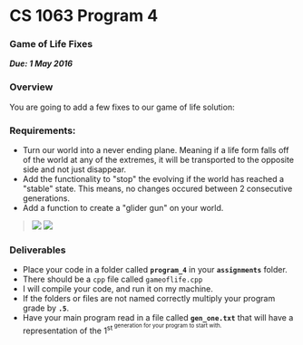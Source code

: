 # CS 1063 Program 4

### Game of Life Fixes
***Due: 1 May 2016***

### Overview
You are going to add a few fixes to our game of life solution: 

### Requirements:
- Turn our world into a never ending plane. Meaning if a life form falls off of the world at any of the extremes, it will be transported to the opposite side and not just disappear.
- Add the functionality to "stop" the evolving if the world has reached a "stable" state. This means, no changes occured between 2 consecutive generations.
- Add a function to create a "glider gun" on your world. 

>![](https://upload.wikimedia.org/wikipedia/commons/e/e0/Game_of_life_glider_gun.svg)
>![](https://github.com/rugbyprof/1063-Data-Structures/blob/master/Assignments/11-Homework-4/Gospers_glider_gun.gif)

### Deliverables

- Place your code in a folder called **`program_4`** in your **`assignments`** folder.
- There should be a `cpp` file called `gameoflife.cpp`
- I will compile your code, and run it on my machine. 
- If the folders or files are not named correctly multiply your program grade by **`.5`**.
- Have your main program read in a file called **`gen_one.txt`** that will have a representation of the 1<sup>st<sup> generation for your program to start with.



